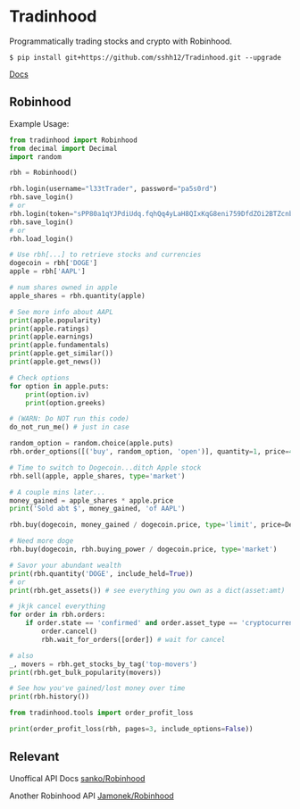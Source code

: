 # Tradinhood

Programmatically trading stocks and crypto with Robinhood.

```shell
$ pip install git+https://github.com/sshh12/Tradinhood.git --upgrade
```

[Docs](https://github.com/sshh12/Tradinhood/blob/master/docs/DOCS.md)

## Robinhood

Example Usage:

```python
from tradinhood import Robinhood
from decimal import Decimal
import random

rbh = Robinhood()

rbh.login(username="l33tTrader", password="pa5s0rd")
rbh.save_login()
# or
rbh.login(token="sPP80a1qYJPdiUdq.fqhQq4yLaH8QIxKqG8eni759DfdZOi2BTZcnbnCB...")
rbh.save_login()
# or
rbh.load_login()

# Use rbh[...] to retrieve stocks and currencies
dogecoin = rbh['DOGE']
apple = rbh['AAPL']

# num shares owned in apple
apple_shares = rbh.quantity(apple)

# See more info about AAPL
print(apple.popularity)
print(apple.ratings)
print(apple.earnings)
print(apple.fundamentals)
print(apple.get_similar())
print(apple.get_news())

# Check options
for option in apple.puts:
    print(option.iv)
    print(option.greeks)

# (WARN: Do NOT run this code)
do_not_run_me() # just in case

random_option = random.choice(apple.puts)
rbh.order_options([('buy', random_option, 'open')], quantity=1, price=4.20)

# Time to switch to Dogecoin...ditch Apple stock
rbh.sell(apple, apple_shares, type='market')

# A couple mins later...
money_gained = apple_shares * apple.price
print('Sold abt $', money_gained, 'of AAPL')

rbh.buy(dogecoin, money_gained / dogecoin.price, type='limit', price=Decimal('0.0001'))

# Need more doge
rbh.buy(dogecoin, rbh.buying_power / dogecoin.price, type='market')

# Savor your abundant wealth
print(rbh.quantity('DOGE', include_held=True))
# or
print(rbh.get_assets()) # see everything you own as a dict(asset:amt)

# jkjk cancel everything
for order in rbh.orders:
    if order.state == 'confirmed' and order.asset_type == 'cryptocurrency':
        order.cancel()
        rbh.wait_for_orders([order]) # wait for cancel

# also
_, movers = rbh.get_stocks_by_tag('top-movers')
print(rbh.get_bulk_popularity(movers))

# See how you've gained/lost money over time
print(rbh.history())
```

```python
from tradinhood.tools import order_profit_loss

print(order_profit_loss(rbh, pages=3, include_options=False))
```

## Relevant

Unoffical API Docs [sanko/Robinhood](https://github.com/sanko/Robinhood)

Another Robinhood API [Jamonek/Robinhood](https://github.com/Jamonek/Robinhood)
